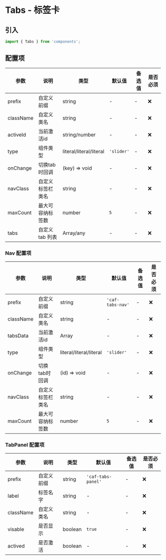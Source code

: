 # Tabs - 标签卡

## 引入
```jsx
import { Tabs } from 'components';
```

## 配置项
| 参数 | 说明 | 类型 | 默认值 |备选值 | 是否必须 |
| --- | --- | --- | --- | --- | --- |
| prefix | 自定义前缀 | string | - | - | ❌ |
| className | 自定义类名 | string | - | - | ❌ |
| activeId | 当前激活id | string/number | - | - | ❌ |
| type | 组件类型 | literal/literal/literal | `'slider'` | - | ❌ |
| onChange | 切换tab时回调 | (key) => void | - | - | ❌ |
| navClass | 自定义标签栏类名 | string | - | - | ❌ |
| maxCount | 最大可容纳标签数 | number | `5` | - | ❌ |
| tabs | 自定义tab 列表 | Array/any | - | - | ❌ |

### Nav 配置项
| 参数 | 说明 | 类型 | 默认值 |备选值 | 是否必须 |
| --- | --- | --- | --- | --- | --- |
| prefix | 自定义前缀 | string | `'caf-tabs-nav'` | - | ❌ |
| className | 自定义类名 | string | - | - | ❌ |
| tabsData | 当前激活id | Array | - | - | ❌ |
| type | 组件类型 | literal/literal/literal | `'slider'` | - | ❌ |
| onChange | 切换tab时回调 | (id) => void | - | - | ❌ |
| navClass | 自定义标签栏类名 | string | - | - | ❌ |
| maxCount | 最大可容纳标签数 | number | `5` | - | ❌ |

### TabPanel 配置项
| 参数 | 说明 | 类型 | 默认值 |备选值 | 是否必须 |
| --- | --- | --- | --- | --- | --- |
| prefix | 自定义前缀 | string | `'caf-tabs-panel'` | - | ❌ |
| label | 标签名字 | string | - | - | ❌ |
| className | 自定义类名 | string | - | - | ❌ |
| visable | 是否显示 | boolean | `true` | - | ❌ |
| actived | 是否激活 | boolean | - | - | ❌ |
